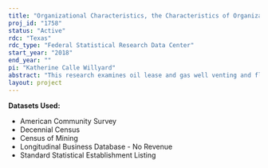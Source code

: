 ```yaml
---
title: "Organizational Characteristics, the Characteristics of Organizational Institutional Environments and Texas Oil and Gas Venting and Flaring Practices"
proj_id: "1758"
status: "Active"
rdc: "Texas"
rdc_type: "Federal Statistical Research Data Center"
start_year: "2018"
end_year: ""
pi: "Katherine Calle Willyard"
abstract: "This research examines oil lease and gas well venting and flaring practices, the characteristics of organizational entities within the oil and gas extraction industry, and the institutional environments of gas wells, oil leases, and oil and gas extraction establishments operating in Texas through the use of multilevel statistical modeling. We utilize economic data from the Longitudinal Business Database, Business Register, and Census of Mining, as well as community demographic characteristics from the Decennial Census and the American Community Survey. We combine restricted-use data with publicly available information from the Texas Railroad Commission, Environmental Protection Agency Greenhouse Gas Report, the National Center for Charitable Statistics, and other neighborhood-level resources. We then explore the relationship between venting and flaring practices at Texas onshore oil leases and gas wells, and the organizational characteristics and institutional environments of Texas onshore oil leases and gas wells, Texas oil and gas extraction establishments, and/or oil and the gas extraction establishment’s ultimate owning firm. By identifying the characteristics of the types of establishments and firms disproportionately responsible for venting and flaring extracted natural gas, decision-makers can better target ecologically inefficient operations and reduce the waste and pollution caused by venting and flaring from the oil and gas extraction industry. "
layout: project
---
```


**Datasets Used:**

  - American Community Survey 
  - Decennial Census 
  - Census of Mining 
  - Longitudinal Business Database - No Revenue 
  - Standard Statistical Establishment Listing 

